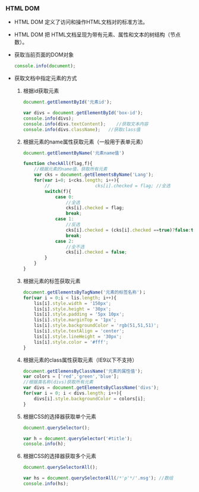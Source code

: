 ### HTML DOM

- HTML DOM 定义了访问和操作HTML文档对的标准方法。

- HTML DOM 把 HTML文档呈现为带有元素、属性和文本的树结构（节点数）。

- 获取当前页面的DOM对象

  ```javascript
  console.info(document);
  ```

- 获取文档中指定元素的方式 

  1. 根据id获取元素

     ```javascript
     document.getElementById('元素id');
     
     var divs = document.getElementById('box-id');
     console.info(divs);	
     console.info(divs.textContent);	//获取文本内容
     console.info(divs.className);   //获取class值
     ```

  2. 根据元素的name属性获取元素（一般用于表单元素）

     ```javascript
     document.getElementByName('元素name值')
     
     function checkAll(flag,f){
         //根据元素的name值，获取所有元素
         var cks = document.getElementsByName('Lang');
         for(var i=0; i<cks.length; i++){
             //					cks[i].checked = flag; //全选
             switch(f){
                 case 0:
                     //全选
                     cks[i].checked = flag; 		
                     break;
                 case 1:
                     //反选
                     cks[i].checked = (cks[i].checked ==true)?false:true;
                     break;
                 case 2:
                     //全不选
                     cks[i].checked = false;
             }
         }
     }
     ```

  3. 根据元素的标签获取元素

     ```javascript
     document.getElementsByTagName('元素的标签名称')；
     for(var i = 0;i < lis.length; i++){
         lis[i].style.width = '150px';
         lis[i].style.height = '30px';
         lis[i].style.padding = '5px 10px';
         lis[i].style.marginTop = '1px';
         lis[i].style.backgroundColor = 'rgb(51,51,51)';
         lis[i].style.textAlign = 'center';
         lis[i].style.lineHeight = '30px';
         lis[i].style.color = '#fff';
     }
     ```

  4. 根据元素的class属性获取元素（IE9以下不支持）

     ```javascript
     document.getElemensByClassName('元素的属性值');
     var colors = ['red','green','blue'];
     //根据类名称(divs)获取所有元素
     var divs = document.getElementsByClassName('divs');
     for(var i = 0; i < divs.length; i++){
         divs[i].style.backgroundColor = colors[i];
     }
     ```

  5. 根据CSS的选择器获取单个元素

     ```javascript
     document.querySelector();
     
     var h = document.querySelector('#title');
     console.info(h);
     ```

  6. 根据CSS的选择器获取多个元素

     ```javascript
     document.querySelectorAll();
     
     var hs = document.querySelectorAll(/*'p'*/'.msg'); //数组
     console.info(hs);
     ```

